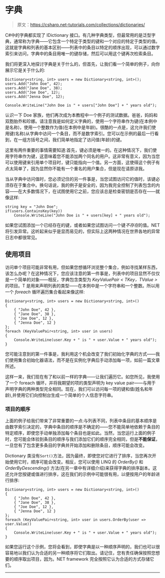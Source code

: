 # 字典

> 原文：<https://csharp.net-tutorials.com/collections/dictionaries/>

C#中的字典都实现了 IDictionary 接口。有几种字典类型，但最常用的是泛型字典，通常称为字典<tkey tvalue="">——它包含一个特定于类型的键和一个对应的特定于类型的值。这就是字典和列表的基本区别——列表中的条目以特定的顺序出现，可以通过数字索引来访问，字典中的条目用唯一的键存储，然后可以用这个键再次检索条目。</tkey>

我们将更深入地探讨字典是关于什么的，但首先，让我们看一个简单的例子，向你展示它是关于什么的:

```
Dictionary<string, int> users = new Dictionary<string, int>();  
users.Add("John Doe", 42);  
users.Add("Jane Doe", 38);  
users.Add("Joe Doe", 12);  
users.Add("Jenna Doe", 12);

Console.WriteLine("John Doe is " + users["John Doe"] + " years old");
```

认识一下 Doe 家族，他们再次成为本教程中一个例子的测试数据。爸爸，妈妈和双胞胎乔和珍娜。请注意我是如何定义字典的，使用一个字符串作为键(在本例中是名称)，使用一个整数作为值(在本例中是年龄)。很酷的一点是，这允许我们使用键(名称)从字典中访问一个条目，而不是数字索引。您可以在示例的最后一行看到，在一组方括号之间，我们简单地指定了访问值(年龄)的键。

这里有两件重要的事情需要知道:首先，键必须是唯一的。在这种情况下，我们使用字符串作为键，这意味着您不能添加两个同名的用户。这非常有意义，因为当您可以使用键来引用单个项目时，键只能指向一个值。另一方面，这使得这个例子有点太简单了，因为显然你不能有一个重名的用户集合，但是现在请原谅我。

当从字典中访问值时，您必须记住的另一件事是，当您试图访问它的值时，该键必须存在于集合中。换句话说，我的例子是安全的，因为我完全控制了列表包含的内容——在大多数情况下，在试图使用它之前，您应该总是检查密钥是否存在——就像这样:

<input type="hidden" name="IL_IN_ARTICLE">

```
string key = "John Doe";
if(users.ContainsKey(key))
    Console.WriteLine("John Doe is " + users[key] + " years old");
```

如果您试图添加一个已经存在的键，或者如果您试图访问一个键*不存在*的值。NET 将引发异常。这听起来似乎是显而易见的，但实际上这两种情况在世界各地的异常日志中都很常见。

## 使用项目

访问单个项目可能非常有用，但如果您想循环浏览整个集合，例如寻找某样东西，该怎么办呢？在这种情况下，您应该注意的第一件事是，列表中的项目显然不仅仅是一个简单的对象——相反，字典包含类型为 *KeyValuePair < TKey，TValue >* 的项目。T 是用来声明列表的类型——在本例中是一个字符串和一个整数。所以用一个 *foreach* 循环遍历集合看起来像这样:

```
Dictionary<string, int> users = new Dictionary<string, int>()
{
    { "John Doe", 42 },
    { "Jane Doe", 38 },
    { "Joe Doe", 12 },
    { "Jenna Doe", 12 }
};
foreach (KeyValuePair<string, int> user in users)
{
    Console.WriteLine(user.Key + " is " + user.Value + " years old");
}
```

您可能注意到的第一件事是，我利用这个机会改变了我们初始化字典的方式——我们使用集合初始化器语法，而不是在实例化字典后手动添加每一项，如前一篇文章所述。

这样一来，我们现在有了和以前一样的字典——让我们遍历它。如您所见，我使用了一个 foreach 循环，并将我期望的项的类型声明为 key value pair<string int="">——与用于声明字典的两种类型完全相同。现在，我们可以访问每一项的键和值(姓名和年龄),并使用它们向控制台生成一个简单的个人信息字符串。</string>

### 项目的顺序

上面的例子给我们带来了非常重要的一点:与列表不同，列表中条目的基本顺序是由数字索引决定的，字典中条目的顺序是不确定的——您不能简单地依赖于条目的特定顺序，即使您手动单独添加每个条目也是如此。当然，当您运行上面的例子时，您可能会体验到条目的顺序与我们添加它们的顺序完全相同，但是**不能保证**，一旦您有了包含更多条目的字典并开始添加和删除条目，顺序可能会改变。

Dictionary 类没有`Sort()`方法，因为最终，即使您对它进行了排序，当您再次开始使用它时，顺序可能会改变。相反，您可以使用 LINQ 的 *OrderBy()* 和 *OrderByDescending()* 方法(在另一章中有详细介绍)来获得字典的排序副本。这还允许您按键或值进行排序，这在我们的示例中可能很有用，以便按用户的年龄进行排序:

```
Dictionary<string, int> users = new Dictionary<string, int>()
{
    { "John Doe", 42 },
    { "Jane Doe", 38 },
    { "Joe Doe", 12 },
    { "Jenna Doe", 12 }
};
foreach (KeyValuePair<string, int> user in users.OrderBy(user => user.Value))
{
    Console.WriteLine(user.Key + " is " + user.Value + " years old");
}
```

如果您运行这个示例，您将会看到，即使字典是以一种顺序声明的，我们也可以很容易地以我们认为合适的另一种顺序将它们取出。请记住，您有责任确保按照您想要的顺序取出项目，因为。NET framework 完全按照它认为合适的方式存储它们。

* * *